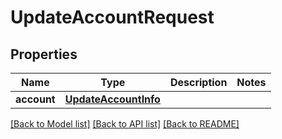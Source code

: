 # UpdateAccountRequest


## Properties
Name | Type | Description | Notes
------------ | ------------- | ------------- | -------------
**account** | [**UpdateAccountInfo**](UpdateAccountInfo.md) |  | 

[[Back to Model list]](../README.md#documentation-for-models) [[Back to API list]](../README.md#documentation-for-api-endpoints) [[Back to README]](../README.md)


